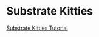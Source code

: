 # Substrate Kitties

[Substrate Kitties Tutorial](https://substrate-developer-hub.github.io/substrate-how-to-guides/docs/tutorials/Kitties/overview)